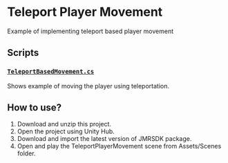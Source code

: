 # Teleport Player Movement
Example of implementing teleport based player movement

## Scripts 

### [`TeleportBasedMovement.cs`](https://github.com/JioGlass-Dev/ExampleSnippets-TeleportPlayerMovement/blob/main/Assets/Scripts/TeleportBasedMovement/TeleportBasedMovement.cs)
Shows example of moving the player using teleportation.</br>

## How to use?
1. Download and unzip this project.
2. Open the project using Unity Hub.
3. Download and import the latest version of JMRSDK package.
4. Open and play the TeleportPlayerMovement scene from Assets/Scenes folder.
